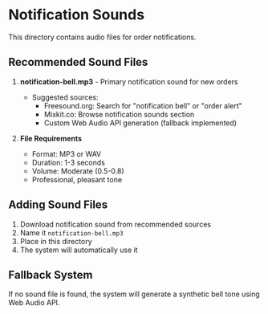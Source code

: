 # Notification Sounds

This directory contains audio files for order notifications.

## Recommended Sound Files

1. **notification-bell.mp3** - Primary notification sound for new orders
   - Suggested sources:
     - Freesound.org: Search for "notification bell" or "order alert"
     - Mixkit.co: Browse notification sounds section
     - Custom Web Audio API generation (fallback implemented)

2. **File Requirements**
   - Format: MP3 or WAV
   - Duration: 1-3 seconds
   - Volume: Moderate (0.5-0.8)
   - Professional, pleasant tone

## Adding Sound Files

1. Download notification sound from recommended sources
2. Name it `notification-bell.mp3`
3. Place in this directory
4. The system will automatically use it

## Fallback System

If no sound file is found, the system will generate a synthetic bell tone using Web Audio API.
